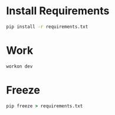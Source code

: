 # Install Requirements

```cmd
pip install -r requirements.txt
```

# Work

```cmd
workon dev
```

# Freeze

```cmd
pip freeze > requirements.txt
```
